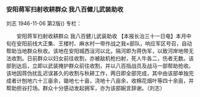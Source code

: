 ### 安阳蒋军扫射收耕群众  我八百健儿武装助收
刘志
1946-11-06
第2版()
专栏：

　　安阳蒋军扫射收耕群众
    我八百健儿武装助收
    【本报长治三十一日电】本月中旬在安阳前线大正集、王楼村、麻水村一带作战之我×部队，响应军区号召，自动帮助当地群众秋收。该地在安阳城西洹河以北，隔河即为蒋伪军，以致河岸地带无法收割。日前群众以妇女前往收割，亦被敌机枪扫射，死人牛各二，伤者无数。该部到达后，立即以武装掩护群众前往收割，并以八百指战员及战马一部帮助抢收。该地因蒋伪扰乱迟误甚久的收割与秋耕工作，两日即全部完成，其中由该部单独完成者计刨地六十三亩余，锄地七十亩，浇地十八亩余，收棉花烟叶等四十余亩，并帮助担谷打场。群众十分感动发起拥军，亦为该部婉言辞谢。（刘志）
